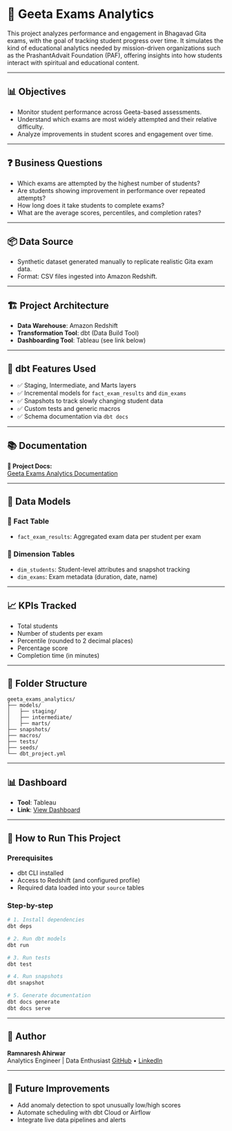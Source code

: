 # 📘 Geeta Exams Analytics

This project analyzes performance and engagement in Bhagavad Gita exams, with the goal of tracking student progress over time. It simulates the kind of educational analytics needed by mission-driven organizations such as the PrashantAdvait Foundation (PAF), offering insights into how students interact with spiritual and educational content.

---

## 📊 Objectives

- Monitor student performance across Geeta-based assessments.
- Understand which exams are most widely attempted and their relative difficulty.
- Analyze improvements in student scores and engagement over time.

---

## ❓ Business Questions

- Which exams are attempted by the highest number of students?
- Are students showing improvement in performance over repeated attempts?
- How long does it take students to complete exams?
- What are the average scores, percentiles, and completion rates?

---

## 📦 Data Source

- Synthetic dataset generated manually to replicate realistic Gita exam data.
- Format: CSV files ingested into Amazon Redshift.

---

## 🏗️ Project Architecture

- **Data Warehouse**: Amazon Redshift  
- **Transformation Tool**: dbt (Data Build Tool)
- **Dashboarding Tool**: Tableau (see link below)

---

## 🧱 dbt Features Used

- ✅ Staging, Intermediate, and Marts layers
- ✅ Incremental models for `fact_exam_results` and `dim_exams`
- ✅ Snapshots to track slowly changing student data
- ✅ Custom tests and generic macros
- ✅ Schema documentation via `dbt docs`

---

## 📚 Documentation

**🔗 Project Docs:**  
[Geeta Exams Analytics Documentation](https://ramnaresh-ahi.github.io/geeta_exams_analytics/)

---

## 🧩 Data Models

### 🧾 Fact Table
- `fact_exam_results`: Aggregated exam data per student per exam

### 🧾 Dimension Tables
- `dim_students`: Student-level attributes and snapshot tracking
- `dim_exams`: Exam metadata (duration, date, name)

---

## 📈 KPIs Tracked

- Total students
- Number of students per exam
- Percentile (rounded to 2 decimal places)
- Percentage score
- Completion time (in minutes)

---

## 📁 Folder Structure

```plaintext
geeta_exams_analytics/
├── models/
│   ├── staging/
│   ├── intermediate/
│   ├── marts/
├── snapshots/
├── macros/
├── tests/
├── seeds/
└── dbt_project.yml
```

---

## 📊 Dashboard

- **Tool**: Tableau  
- **Link**: [View Dashboard](https://github.com/ramnaresh-ahi/geeta_exams_analytics/blob/main/Images/geeta_exams_analytics_dashboard.png)

---

## 🚀 How to Run This Project

### Prerequisites

- dbt CLI installed
- Access to Redshift (and configured profile)
- Required data loaded into your `source` tables

### Step-by-step

```bash
# 1. Install dependencies
dbt deps

# 2. Run dbt models
dbt run

# 3. Run tests
dbt test

# 4. Run snapshots
dbt snapshot

# 5. Generate documentation
dbt docs generate
dbt docs serve
```

---

## 👤 Author

**Ramnaresh Ahirwar**  
Analytics Engineer | Data Enthusiast 
[GitHub](https://github.com/ramnaresh-ahi) • [LinkedIn](https://www.linkedin.com/in/ramnaresh-ahirwar-77abc/)

---

## 🏁 Future Improvements

- Add anomaly detection to spot unusually low/high scores  
- Automate scheduling with dbt Cloud or Airflow  
- Integrate live data pipelines and alerts

